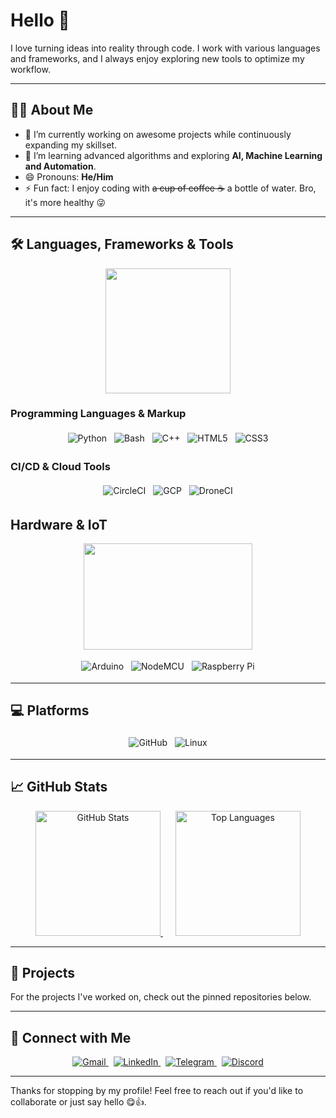 # Hello 👋

I love turning ideas into reality through code. I work with various languages and frameworks, and I always enjoy exploring new tools to optimize my workflow.

---

## 👨‍💻 About Me

- 🔭 I’m currently working on awesome projects while continuously expanding my skillset.
- 🌱 I’m learning advanced algorithms and exploring **AI, Machine Learning and Automation**.
- 😄 Pronouns: **He/Him**
- ⚡ Fun fact: I enjoy coding with ~~a cup of coffee ☕~~ a bottle of water. Bro, it's more healthy 😜

---

## 🛠️ Languages, Frameworks & Tools

<div align="center">
<img src="https://media.giphy.com/media/WFZvB7VIXBgiz3oDXE/giphy.gif" width="200" height="200" frameBorder="0" class="giphy-embed" allowFullScreen></img>
</div>


### Programming Languages & Markup
<div align="center">
  <img src="https://img.shields.io/badge/Python-3776AB?style=flat&logo=python&logoColor=white" alt="Python" style="margin: 4px;">
  <img src="https://img.shields.io/badge/Bash-4EAA25?style=flat&logo=gnu-bash&logoColor=white" alt="Bash" style="margin: 4px;">
  <img src="https://img.shields.io/badge/C++-00599C?style=flat&logo=c%2B%2B&logoColor=white" alt="C++" style="margin: 4px;">
  <img src="https://img.shields.io/badge/HTML5-E34F26?style=flat&logo=html5&logoColor=white" alt="HTML5" style="margin: 4px;">
  <img src="https://img.shields.io/badge/CSS3-1572B6?style=flat&logo=css3&logoColor=white" alt="CSS3" style="margin: 4px;">
</div>

### CI/CD & Cloud Tools
<div align="center">
  <img src="https://img.shields.io/badge/CircleCI-343434?style=flat&logo=circleci&logoColor=white" alt="CircleCI" style="margin: 4px;">
  <img src="https://img.shields.io/badge/GCP-4285F4?style=flat&logo=google-cloud&logoColor=white" alt="GCP" style="margin: 4px;">
  <img src="https://img.shields.io/badge/DroneCI-000?style=flat&logo=drone&logoColor=white" alt="DroneCI" style="margin: 4px;">
</div>

## Hardware & IoT

<div align="center">
<img src="https://media.giphy.com/media/llDQjVIHqiXkeIJgrK/giphy.gif" width="270" height="170" frameBorder="0" class="giphy-embed" allowFullScreen></img></p>
</div>

<div align="center" style="margin-top: 10px;">
  <img src="https://img.shields.io/badge/Arduino-00979D?style=flat&logo=arduino&logoColor=white" alt="Arduino" style="margin: 4px;">
  <img src="https://img.shields.io/badge/NodeMCU-3D9970?style=flat&logo=nodemcu&logoColor=white" alt="NodeMCU" style="margin: 4px;">
  <img src="https://img.shields.io/badge/Raspberry%20Pi-EE3B2C?style=flat&logo=raspberry-pi&logoColor=white" alt="Raspberry Pi" style="margin: 4px;">
</div>


---

## 💻 Platforms

<div align="center">
  <img src="https://img.shields.io/badge/GitHub-181717?style=flat&logo=github&logoColor=white" alt="GitHub" style="margin: 4px;">
  <img src="https://img.shields.io/badge/Linux-FCC624?style=flat&logo=linux&logoColor=black" alt="Linux" style="margin: 4px;">
</div>

---

## 📈 GitHub Stats  

<div align="center">
  <a href="https://github.com/busetdah" style="margin: 10px;">
    <img src="https://github-readme-stats.vercel.app/api?username=busetdah&theme=catppuccin_mocha" alt="GitHub Stats" height="200" style="border-radius: 0; max-width: 100%;">
  </a>
  <a href="https://github.com/busetdah?tab=repositories" style="margin: 10px;">
    <img src="https://github-readme-stats.vercel.app/api/top-langs?username=busetdah&layout=compact&theme=catppuccin_mocha&langs_count=8&card_width=320" alt="Top Languages" height="200" style="border-radius: 0; max-width: 100%;">
  </a>
</div>

---

## 🚀 Projects

For the projects I've worked on, check out the pinned repositories below.

---
## 🤝 Connect with Me

<div align="center">
  <a href="mailto:apriantowpj@gmail.com" style="margin: 4px;">
    <img src="https://img.shields.io/badge/Gmail-D14836?style=flat&logo=gmail&logoColor=white" alt="Gmail">
  </a>
  <a href="https://id.linkedin.com/in/aprianto-wpj" style="margin: 4px;">
    <img src="https://img.shields.io/badge/LinkedIn-0077B5?style=flat&logo=linkedin&logoColor=white" alt="LinkedIn">
  </a>
  <a href="https://t.me/thisistag" style="margin: 4px;">
    <img src="https://img.shields.io/badge/Telegram-2CA5E0?style=flat&logo=telegram&logoColor=white" alt="Telegram">
  </a>
  <a href="https://discord.com/users/thisistag" style="margin: 4px;">
    <img src="https://img.shields.io/badge/Discord-thisistag?style=flat&logo=discord&logoColor=white" alt="Discord">
  </a>
</div>

---

Thanks for stopping by my profile! Feel free to reach out if you'd like to collaborate or just say hello 😋👍.
